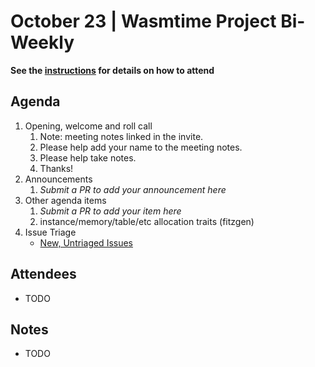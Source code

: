 # October 23 | Wasmtime Project Bi-Weekly

**See the [instructions](../README.md) for details on how to attend**

## Agenda

1. Opening, welcome and roll call
   1. Note: meeting notes linked in the invite.
   1. Please help add your name to the meeting notes.
   1. Please help take notes.
   1. Thanks!
1. Announcements
   1. _Submit a PR to add your announcement here_
1. Other agenda items
   1. _Submit a PR to add your item here_
   2. instance/memory/table/etc allocation traits (fitzgen)
1. Issue Triage
   * [New, Untriaged Issues](https://github.com/bytecodealliance/wasmtime/issues?q=is%3Aopen+comments%3A%3C2+created%3A%3E%3D2024-12-19)

## Attendees

* TODO

## Notes

* TODO
